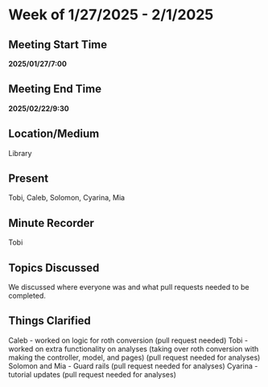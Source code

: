 # Week of 1/27/2025 - 2/1/2025

## Meeting Start Time

**2025/01/27/7:00**

## Meeting End Time

**2025/02/22/9:30**

## Location/Medium

Library

## Present

Tobi, Caleb, Solomon, Cyarina, Mia

## Minute Recorder

Tobi

## Topics Discussed

We discussed where everyone was and what pull requests needed to be completed. 

## Things Clarified

Caleb - worked on logic for roth conversion (pull request needed)
Tobi - worked on extra functionality on analyses (taking over roth conversion with making the controller, model, and pages) (pull request needed for analyses)
Solomon and Mia - Guard rails (pull request needed for analyses)
Cyarina - tutorial updates (pull request needed for analyses)
